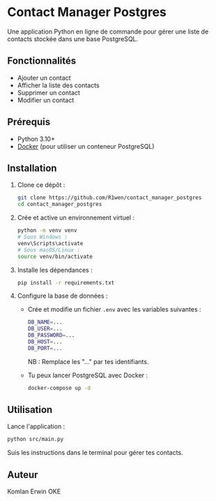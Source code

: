 # Contact Manager Postgres

Une application Python en ligne de commande pour gérer une liste de contacts stockée dans une base PostgreSQL.

## Fonctionnalités

- Ajouter un contact
- Afficher la liste des contacts
- Supprimer un contact
- Modifier un contact

## Prérequis

- Python 3.10+
- [Docker](https://www.docker.com/) (pour utiliser un conteneur PostgreSQL)

## Installation

1. Clone ce dépôt :
   ```sh
   git clone https://github.com/R1wen/contact_manager_postgres
   cd contact_manager_postgres
   ```

2. Crée et active un environnement virtuel :
   ```sh
   python -m venv venv
   # Sous Windows :
   venv\Scripts\activate
   # Sous macOS/Linux :
   source venv/bin/activate
   ```

3. Installe les dépendances :
   ```sh
   pip install -r requirements.txt
   ```

4. Configure la base de données :
   - Crée et modifie un fichier `.env` avec les variables suivantes :
     ```sh
     DB_NAME=...
     DB_USER=...
     DB_PASSWORD=...
     DB_HOST=...
     DB_PORT=...
     ```
     NB : Remplace les "..." par tes identifiants.

   - Tu peux lancer PostgreSQL avec Docker :
     ```sh
     docker-compose up -d
     ```

## Utilisation

Lance l'application :
```sh
python src/main.py
```

Suis les instructions dans le terminal pour gérer tes contacts.

## Auteur

Komlan Erwin OKE